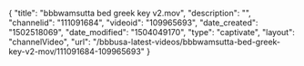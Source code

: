 {
    "title": "bbbwamsutta bed greek key v2.mov",
    "description": "",
    "channelid": "111091684",
    "videoid": "109965693",
    "date_created": "1502518069",
    "date_modified": "1504049170",
    "type": "captivate",
    "layout": "channelVideo",
    "url": "\/bbbusa-latest-videos\/bbbwamsutta-bed-greek-key-v2-mov\/111091684-109965693"
}